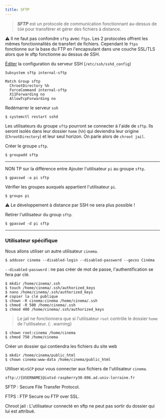 ```yaml
---
title: SFTP
---
```


> ***SFTP*** est un protocole de communication fonctionnant au-dessus de `SSH` pour transférer et gérer des fichiers à distance.

:warning: Il ne faut pas confondre `sftp` avec `ftps`. Les 2 protocoles offrent les mêmes fonctionnalités de transfert de fichiers.  Cependant le `ftps` fonctionne sur la base du FTP en l'encapsulant dans une couche SSL/TLS alors que le sftp fonctionne au dessus de SSH.

[Éditer](/linux/nano) la configuration du serveur SSH  (`/etc/ssh/sshd_config`)

```properties
Subsystem sftp internal-sftp

Match Group sftp
  ChrootDirectory %h
  ForceCommand internal-sftp
  X11Forwarding no
  AllowTcpForwarding no
```

Redémarrer le serveur `ssh`

```shell-session
$ systemctl restart sshd
```

Les utilisateurs du groupe `sftp` pourront se connecter à l'aide de `sftp`. Ils seront isolés dans leur dossier `home` (`%h`) qui deviendra leur origine (`ChrootDirectory`) et leur seul horizon. On parle alors de `chroot jail`.

Créer le groupe `sftp`.

```shell-session
$ groupadd sftp
```

---

NON TP sur la différence entre
Ajouter l'utilisateur `pi` au groupe `sftp`.

```shell-session
$ gpasswd -a pi sftp
```
Vérifier les groupes auxquels appartient l'utilisateur `pi`.

```shell-session
$ groups pi
```

:warning: Le développement à distance par SSH ne sera plus possible !

Retirer l'utilisateur du group `sftp`.

```shell-session
$ gpasswd -d pi sftp
```

---

### Utilisateur spécifique

Nous allons utiliser un autre utilisateur `cinema`.

```shell-session
$ adduser cinema --disabled-login --disabled-password --gecos Cinéma
```

`--disabled-password` : ne pas créer de mot de passe, l'authentification se fera par clé.

```shell-session
$ mkdir /home/cinema/.ssh
$ touch /home/cinema/.ssh/authorized_keys
$ nano /home/cinema/.ssh/authorized_keys
# copier la clé publique
$ chown -R cinema:cinema /home/cinema/.ssh
$ chmod -R 500 /home/cinema/.ssh
$ chmod 400 /home/cinema/.ssh/authorized_keys
```

> Le jail ne fonctionnera que si l'utilisateur `root` contrôle le dossier `home` de l'utilisateur.
{: .warning}

```shell-session
$ chown root:cinema /home/cinema
$ chmod 750 /home/cinema
```

Créer un dossier qui contiendra les fichiers du site web

```shell-session
$ mkdir /home/cinema/public_html
$ chown cinema:www-data /home/cinema/public_html
```

Utiliser `WinSCP` pour vous connecter aux fichiers de l'utilisateur `cinema`.

```
sftp://{USERNAME}@iutsd-raspberry30-896.ad.univ-lorraine.fr
```

SFTP
: Secure File Transfer Protocol.

FTPS
: FTP Secure ou FTP over SSL.

Chroot jail
: L'utilisateur connecté en sftp ne peut pas sortir du dossier qui lui est attribué.
